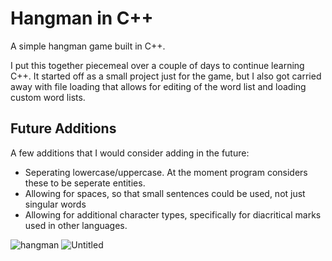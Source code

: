 # Hangman in C++

A simple hangman game built in C++.

I put this together piecemeal over a couple of days to continue learning C++. It started off as a small project just for the game, but I 
also got carried away with file loading that allows for editing of the word list and loading custom word lists.

## Future Additions

A few additions that I would consider adding in the future:
* Seperating lowercase/uppercase. At the moment program considers these to be seperate entities.
* Allowing for spaces, so that small sentences could be used, not just singular words
* Allowing for additional character types, specifically for diacritical marks used in other languages.


![hangman](https://github.com/OMaloso/Hangman/assets/88115296/d04093bf-f6d0-401b-bc33-ed6ae52cb4fa) 
![Untitled](https://github.com/OMaloso/Hangman/assets/88115296/1397f76e-f92f-40c4-837f-7836b64f6e73)

